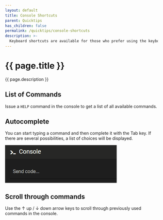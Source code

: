 ```yaml
---
layout: default
title: Console Shortcuts
parent: Quicktips
has_children: false
permalink: /quicktips/console-shortcuts
description: >-
  Keyboard shortcuts are available for those who prefer using the keyboard.
---
```


# {{ page.title }}
{{ page.description }}

## List of Commands

Issue a `HELP` command in the console to get a list of all available commands.

## Autocomplete

You can start typing a command and then complete it with the Tab key. If there are several possibilities, a list of choices will be displayed.

![](../assets/img/quicktips/console-shortcuts/tab_complete.gif)

## Scroll through commands

Use the &uarr; up / &darr; down  arrow keys to scroll through previously used commands in the console.